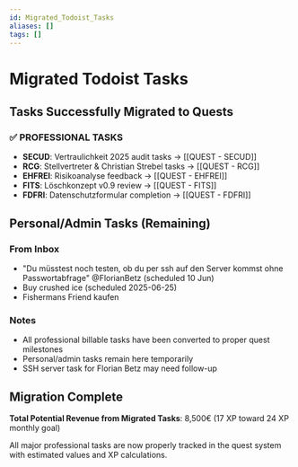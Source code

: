 ```yaml
---
id: Migrated_Todoist_Tasks
aliases: []
tags: []
---
```


# Migrated Todoist Tasks

## Tasks Successfully Migrated to Quests

### ✅ PROFESSIONAL TASKS

- **SECUD**: Vertraulichkeit 2025 audit tasks → [[QUEST - SECUD]]
- **RCG**: Stellvertreter & Christian Strebel tasks → [[QUEST - RCG]]
- **EHFREI**: Risikoanalyse feedback → [[QUEST - EHFREI]]
- **FITS**: Löschkonzept v0.9 review → [[QUEST - FITS]]
- **FDFRI**: Datenschutzformular completion → [[QUEST - FDFRI]]

## Personal/Admin Tasks (Remaining)

### From Inbox

- "Du müsstest noch testen, ob du per ssh auf den Server kommst ohne Passwortabfrage" @FlorianBetz (scheduled 10 Jun)
- Buy crushed ice (scheduled 2025-06-25)
- Fishermans Friend kaufen

### Notes

- All professional billable tasks have been converted to proper quest milestones
- Personal/admin tasks remain here temporarily
- SSH server task for Florian Betz may need follow-up

## Migration Complete

**Total Potential Revenue from Migrated Tasks**: 8,500€ (17 XP toward 24 XP monthly goal)

All major professional tasks are now properly tracked in the quest system with estimated values and XP calculations.

